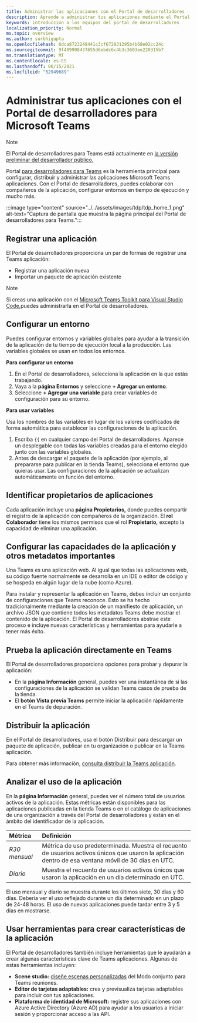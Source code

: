 ```yaml
---
title: Administrar las aplicaciones con el Portal de desarrolladores
description: Aprende a administrar tus aplicaciones mediante el Portal de desarrolladores para Microsoft Teams.
keywords: introducción a los equipos del portal de desarrolladores
localization_priority: Normal
ms.topic: overview
ms.author: surbhigupta
ms.openlocfilehash: 6dca8723248441c3cf672931295b4b68e02cc24c
ms.sourcegitcommit: 9f499908437655d6ebdc6c4b3c3603ee220315b7
ms.translationtype: MT
ms.contentlocale: es-ES
ms.lasthandoff: 06/15/2021
ms.locfileid: "52949689"
---
```

# <a name="manage-your-apps-with-the-developer-portal-for-microsoft-teams"></a>Administrar tus aplicaciones con el Portal de desarrolladores para Microsoft Teams

> [!NOTE]
> El Portal de desarrolladores para Teams está actualmente en [la versión preliminar del desarrollador público.](~/resources/dev-preview/developer-preview-intro.md)

Portal <a href="https://dev.teams.microsoft.com" target="_blank">para desarrolladores para Teams</a> es la herramienta principal para configurar, distribuir y administrar las aplicaciones Microsoft Teams aplicaciones. Con el Portal de desarrolladores, puedes colaborar con compañeros de la aplicación, configurar entornos en tiempo de ejecución y mucho más.

:::image type="content" source="../../assets/images/tdp/tdp_home_1.png" alt-text="Captura de pantalla que muestra la página principal del Portal de desarrolladores para Teams.":::

## <a name="register-an-app"></a>Registrar una aplicación

El Portal de desarrolladores proporciona un par de formas de registrar una Teams aplicación:

* Registrar una aplicación nueva
* Importar un paquete de aplicación existente

> [!NOTE]
> Si creas una aplicación con el [Microsoft Teams Toolkit para Visual Studio Code,](https://marketplace.visualstudio.com/items?itemName=TeamsDevApp.ms-teams-vscode-extension)puedes administrarla en el Portal de desarrolladores.

## <a name="set-up-an-environment"></a>Configurar un entorno

Puedes configurar entornos y variables globales para ayudar a la transición de la aplicación de tu tiempo de ejecución local a la producción. Las variables globales se usan en todos los entornos.

**Para configurar un entorno**

1. En el Portal de desarrolladores, selecciona la aplicación en la que estás trabajando.
2. Vaya a la **página Entornos** y seleccione **+ Agregar un entorno**.
3. Seleccione **+ Agregar una variable** para crear variables de configuración para su entorno.

**Para usar variables**

Usa los nombres de las variables en lugar de los valores codificados de forma automática para establecer las configuraciones de la aplicación.

1. Escriba `{{` en cualquier campo del Portal de desarrolladores. Aparece un desplegable con todas las variables creadas para el entorno elegido junto con las variables globales.  
1. Antes de descargar el paquete de la aplicación (por ejemplo, al prepararse para publicar en la tienda Teams), selecciona el entorno que quieras usar. Las configuraciones de la aplicación se actualizan automáticamente en función del entorno. 

## <a name="identify-app-owners"></a>Identificar propietarios de aplicaciones

Cada aplicación incluye una **página Propietarios,** donde puedes compartir el registro de la aplicación con compañeros de la organización. El **rol Colaborador** tiene los mismos permisos que el rol **Propietario,** excepto la capacidad de eliminar una aplicación.

## <a name="configure-your-apps-capabilities-and-other-important-metadata"></a>Configurar las capacidades de la aplicación y otros metadatos importantes

Una Teams es una aplicación web. Al igual que todas las aplicaciones web, su código fuente normalmente se desarrolla en un IDE o editor de código y se hospeda en algún lugar de la nube (como Azure).

Para instalar y representar la aplicación en Teams, debes incluir un conjunto de configuraciones que Teams reconoce. Esto se ha hecho tradicionalmente mediante la creación de un manifiesto de aplicación, un archivo JSON que contiene todos los metadatos Teams debe mostrar el contenido de la aplicación. El Portal de desarrolladores abstrae este proceso e incluye nuevas características y herramientas para ayudarle a tener más éxito.

## <a name="test-your-app-directly-in-teams"></a>Prueba la aplicación directamente en Teams

El Portal de desarrolladores proporciona opciones para probar y depurar la aplicación:

* En la **página Información** general, puedes ver una instantánea de si las configuraciones de la aplicación se validan Teams casos de prueba de la tienda.
* El **botón Vista previa Teams** permite iniciar la aplicación rápidamente en el Teams de depuración.

## <a name="distribute-your-app"></a>Distribuir la aplicación

En el Portal de  desarrolladores, usa el botón Distribuir para descargar un paquete de aplicación, publicar en tu organización o publicar en la Teams aplicación.

Para obtener más información, [consulta distribuir la Teams aplicación](~/concepts/deploy-and-publish/apps-publish-overview.md).

## <a name="analyze-your-apps-usage"></a>Analizar el uso de la aplicación

En la **página Información** general, puedes ver el número total de usuarios activos de la aplicación. Estas métricas están disponibles para las aplicaciones publicadas en la tienda Teams o en el catálogo de aplicaciones de una organización a través del Portal de desarrolladores y están en el ámbito del identificador de la aplicación.

| Métrica | Definición |
| :-----------------------| :------------------------------------------------------------------------------------------------------|
| *R30 mensual* | Métrica de uso predeterminada. Muestra el recuento de usuarios activos únicos que usaron la aplicación dentro de esa ventana móvil de 30 días en UTC. |
| *Diario* | Muestra el recuento de usuarios activos únicos que usaron la aplicación en un día determinado en UTC. |

El uso mensual y diario se muestra durante los últimos siete, 30 días y 60 días. Debería ver el uso reflejado durante un día determinado en un plazo de 24-48 horas. El uso de nuevas aplicaciones puede tardar entre 3 y 5 días en mostrarse.

## <a name="use-tools-to-create-app-features"></a>Usar herramientas para crear características de la aplicación

El Portal de desarrolladores también incluye herramientas que le ayudarán a crear algunas características clave de Teams aplicaciones. Algunas de estas herramientas incluyen:

* **Scene studio:** [diseñe escenas personalizadas](~/apps-in-teams-meetings/teams-together-mode.md) del Modo conjunto para Teams reuniones.
* **Editor de tarjetas adaptables:** crea y previsualiza tarjetas adaptables para incluir con tus aplicaciones.
* **Plataforma de identidad de Microsoft:** registre sus aplicaciones con Azure Active Directory (Azure AD) para ayudar a los usuarios a iniciar sesión y proporcionar acceso a las API.
